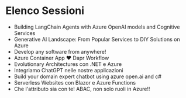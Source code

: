 # Elenco Sessioni 

* Building LangChain Agents with Azure OpenAI models and Cognitive Services
* Generative AI Landscape: From Popular Services to DIY Solutions on Azure
* Develop any software from anywhere!
* Azure Container App ❤️ Dapr Workflow
* Evolutionary Architectures con .NET e Azure
* Integriamo ChatGPT nelle nostre applicazioni
* Build your domain expert chatbot using azure open.ai and c#
* Serverless Websites con Blazor e Azure Functions
* Che l'attributo sia con te! ABAC, non solo ruoli in Azure!!

